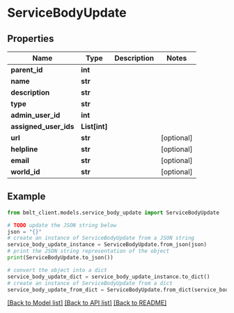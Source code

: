# ServiceBodyUpdate


## Properties

Name | Type | Description | Notes
------------ | ------------- | ------------- | -------------
**parent_id** | **int** |  | 
**name** | **str** |  | 
**description** | **str** |  | 
**type** | **str** |  | 
**admin_user_id** | **int** |  | 
**assigned_user_ids** | **List[int]** |  | 
**url** | **str** |  | [optional] 
**helpline** | **str** |  | [optional] 
**email** | **str** |  | [optional] 
**world_id** | **str** |  | [optional] 

## Example

```python
from bmlt_client.models.service_body_update import ServiceBodyUpdate

# TODO update the JSON string below
json = "{}"
# create an instance of ServiceBodyUpdate from a JSON string
service_body_update_instance = ServiceBodyUpdate.from_json(json)
# print the JSON string representation of the object
print(ServiceBodyUpdate.to_json())

# convert the object into a dict
service_body_update_dict = service_body_update_instance.to_dict()
# create an instance of ServiceBodyUpdate from a dict
service_body_update_from_dict = ServiceBodyUpdate.from_dict(service_body_update_dict)
```
[[Back to Model list]](../README.md#documentation-for-models) [[Back to API list]](../README.md#documentation-for-api-endpoints) [[Back to README]](../README.md)


